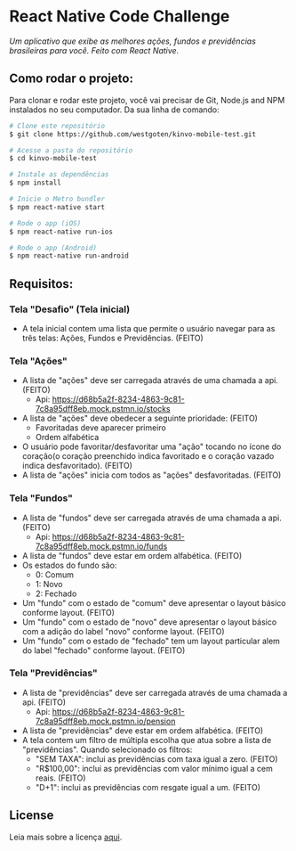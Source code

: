 
# React Native Code Challenge

_Um aplicativo que exibe as melhores ações, fundos e previdências brasileiras para você. Feito com React Native._

## Como rodar o projeto:

Para clonar e rodar este projeto, você vai precisar de Git, Node.js and NPM instalados no seu computador. Da sua linha de comando:

```bash
# Clone este repositório
$ git clone https://github.com/westgoten/kinvo-mobile-test.git

# Acesse a pasta do repositório
$ cd kinvo-mobile-test

# Instale as dependências
$ npm install

# Inicie o Metro bundler
$ npm react-native start

# Rode o app (iOS)
$ npm react-native run-ios

# Rode o app (Android)
$ npm react-native run-android
```

## Requisitos:

### Tela "Desafio" (Tela inicial)

- A tela inicial contem uma lista que permite o usuário navegar para as três telas: Ações, Fundos e Previdências. (FEITO)

### Tela "Ações"

- A lista de "ações" deve ser carregada através de uma chamada a api. (FEITO)
  - Api: https://d68b5a2f-8234-4863-9c81-7c8a95dff8eb.mock.pstmn.io/stocks
- A lista de "ações" deve obedecer a seguinte prioridade: (FEITO)
   - Favoritadas deve aparecer primeiro
   - Ordem alfabética
- O usuário pode favoritar/desfavoritar uma "ação" tocando no ícone do coração(o coração preenchido indica favoritado e o coração vazado indica desfavoritado). (FEITO)
- A lista de "ações" inicia com todos as "ações" desfavoritadas. (FEITO)

### Tela "Fundos"

- A lista de "fundos" deve ser carregada através de uma chamada a api. (FEITO)
  - Api: https://d68b5a2f-8234-4863-9c81-7c8a95dff8eb.mock.pstmn.io/funds
- A lista de "fundos" deve estar em ordem alfabética. (FEITO)
- Os estados do fundo são:
  - 0: Comum
  - 1: Novo
  - 2: Fechado
- Um "fundo" com o estado de "comum" deve apresentar o layout básico conforme layout. (FEITO)
- Um "fundo" com o estado de "novo" deve apresentar o layout básico com a adição do label "novo" conforme layout. (FEITO)
- Um "fundo" com o estado de "fechado" tem um layout particular alem do label "fechado" conforme layout. (FEITO)

### Tela "Previdências"

- A lista de "previdências" deve ser carregada através de uma chamada a api. (FEITO)
  - Api: https://d68b5a2f-8234-4863-9c81-7c8a95dff8eb.mock.pstmn.io/pension
- A lista de "previdências" deve estar em ordem alfabética. (FEITO)
- A tela contem um filtro de múltipla escolha que atua sobre a lista de "previdências". Quando selecionado os filtros:
   - "SEM TAXA": inclui as previdências com taxa igual a zero. (FEITO)
   - "R$100,00": inclui as previdências com valor mínimo igual a cem reais. (FEITO)
   - "D+1": inclui as previdências com resgate igual a um. (FEITO)

## License

Leia mais sobre a licença [aqui](LICENSE).
